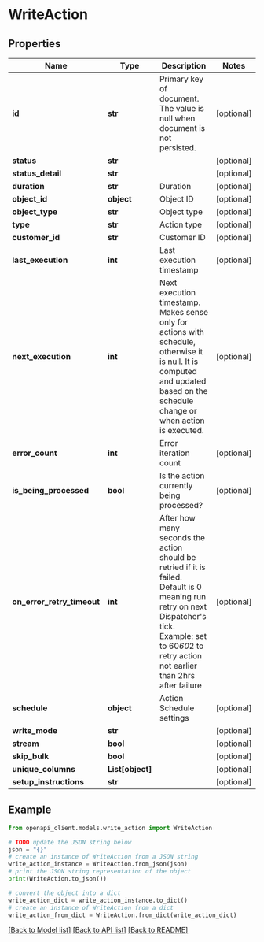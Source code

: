 # WriteAction


## Properties

Name | Type | Description | Notes
------------ | ------------- | ------------- | -------------
**id** | **str** | Primary key of document. The value is null when document is not persisted. | [optional] 
**status** | **str** |  | [optional] 
**status_detail** | **str** |  | [optional] 
**duration** | **str** | Duration | [optional] 
**object_id** | **object** | Object ID | [optional] 
**object_type** | **str** | Object type | [optional] 
**type** | **str** | Action type | [optional] 
**customer_id** | **str** | Customer ID | [optional] 
**last_execution** | **int** | Last execution timestamp | [optional] 
**next_execution** | **int** | Next execution timestamp. Makes sense only for actions with schedule, otherwise it is null. It is computed and updated based on the schedule change or when action is executed. | [optional] 
**error_count** | **int** | Error iteration count | [optional] 
**is_being_processed** | **bool** | Is the action currently being processed? | [optional] 
**on_error_retry_timeout** | **int** | After how many seconds the action should be retried if it is failed. Default is 0 meaning run retry on next Dispatcher&#39;s tick.  Example: set to 60*60*2 to retry action not earlier than 2hrs after failure | [optional] 
**schedule** | **object** | Action Schedule settings | [optional] 
**write_mode** | **str** |  | [optional] 
**stream** | **bool** |  | [optional] 
**skip_bulk** | **bool** |  | [optional] 
**unique_columns** | **List[object]** |  | [optional] 
**setup_instructions** | **str** |  | [optional] 

## Example

```python
from openapi_client.models.write_action import WriteAction

# TODO update the JSON string below
json = "{}"
# create an instance of WriteAction from a JSON string
write_action_instance = WriteAction.from_json(json)
# print the JSON string representation of the object
print(WriteAction.to_json())

# convert the object into a dict
write_action_dict = write_action_instance.to_dict()
# create an instance of WriteAction from a dict
write_action_from_dict = WriteAction.from_dict(write_action_dict)
```
[[Back to Model list]](../README.md#documentation-for-models) [[Back to API list]](../README.md#documentation-for-api-endpoints) [[Back to README]](../README.md)


